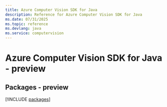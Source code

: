 ```yaml
---
title: Azure Computer Vision SDK for Java
description: Reference for Azure Computer Vision SDK for Java
ms.date: 07/31/2025
ms.topic: reference
ms.devlang: java
ms.service: computervision
---
```

# Azure Computer Vision SDK for Java - preview
## Packages - preview
[!INCLUDE [packages](computer-vision-index.md)]